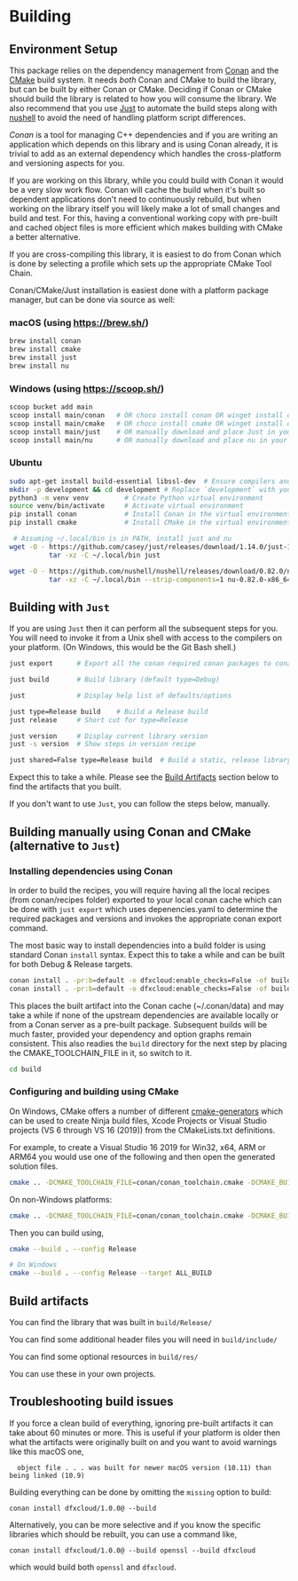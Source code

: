 # Building

## Environment Setup

This package relies on the dependency management from [Conan](https://conan.io/)
and the [CMake](https://cmake.org/) build system. It needs *both* Conan and
CMake to build the library, but can be built by either Conan or CMake. Deciding
if Conan or CMake should build the library is related to how you will consume
the library. We also recommend that you use
[Just](https://github.com/casey/just) to automate the build steps along with
[nushell](https://github.com/nushell/nushell) to avoid the need of handling
platform script differences.

*Conan* is a tool for managing C++ dependencies and if you are writing an
application which depends on this library and is using Conan already, it is
trivial to add as an external dependency which handles the cross-platform and
versioning aspects for you.

If you are working on this library, while you could build with Conan it would be
a very slow work flow. Conan will cache the build when it's built so dependent
applications don't need to continuously rebuild, but when working on the library
itself you will likely make a lot of small changes and build and test. For this,
having a conventional working copy with pre-built and cached object files is
more efficient which makes building with CMake a better alternative.

If you are cross-compiling this library, it is easiest to do from Conan which is
done by selecting a profile which sets up the appropriate CMake Tool Chain.

Conan/CMake/Just installation is easiest done with a platform package manager,
but can be done via source as well:

### macOS (using https://brew.sh/)

```bash
brew install conan
brew install cmake
brew install just
brew install nu
```

### Windows (using https://scoop.sh/)

```bash
scoop bucket add main
scoop install main/conan   # OR choco install conan OR winget install conan
scoop install main/cmake   # OR choco install cmake OR winget install cmake
scoop install main/just    # OR manually download and place Just in your PATH
scoop install main/nu      # OR manually download and place nu in your PATH
```

### Ubuntu

```bash
sudo apt-get install build-essential libssl-dev  # Ensure compilers and SSL libraries
mkdir -p development && cd development # Replace `development` with you preferred directory
python3 -m venv venv         # Create Python virtual environment
source venv/bin/activate     # Activate virtual environment
pip install conan            # Install Conan in the virtual environment
pip install cmake            # Install CMake in the virtual environment

 # Assuming ~/.local/bin is in PATH, install just and nu
wget -O - https://github.com/casey/just/releases/download/1.14.0/just-1.14.0-x86_64-unknown-linux-musl.tar.gz 2>/dev/null | \
          tar -xz -C ~/.local/bin just

wget -O - https://github.com/nushell/nushell/releases/download/0.82.0/nu-0.82.0-x86_64-unknown-linux-musl.tar.gz 2>/dev/null | \
          tar -xz -C ~/.local/bin --strip-components=1 nu-0.82.0-x86_64-unknown-linux-musl/nu
```

## Building with `Just`

If you are using `Just` then it can perform all the subsequent steps for you.
You will need to invoke it from a Unix shell with access to the compilers on
your platform. (On Windows, this would be the Git Bash shell.)

```bash
just export      # Export all the conan required conan packages to conan cache

just build       # Build library (default type=Debug)

just             # Display help list of defaults/options

just type=Release build    # Build a Release build
just release     # Short cut for type=Release

just version     # Display current library version
just -s version  # Show steps in version recipe

just shared=False type=Release build  # Build a static, release library
```

Expect this to take a while. Please see the [Build Artifacts](#build-artifacts)
section below to find the artifacts that you built.

If you don't want to use `Just`, you can follow the steps below, manually.

## Building manually using Conan and CMake (alternative to `Just`)

### Installing dependencies using Conan

In order to build the recipes, you will require having all the local recipes
(from conan/recipes folder) exported to your local conan cache which can be done
with ```just export``` which uses depenencies.yaml to determine the required
packages and versions and invokes the appropriate conan export command.

The most basic way to install dependencies into a build folder is using
standard Conan `install` syntax. Expect this to take a while and can be built
for both Debug & Release targets.

```bash
conan install . -pr:b=default -o dfxcloud:enable_checks=False -of build --build missing -s build_type=Debug
conan install . -pr:b=default -o dfxcloud:enable_checks=False -of build --build missing -s build_type=Release
```

This places the built artifact into the Conan cache (~/.conan/data) and may take
a while if none of the upstream dependencies are available locally or from a
Conan server as a pre-built package. Subsequent builds will be much faster,
provided your dependency and option graphs remain consistent. This also readies
the `build` directory for the next step by placing the CMAKE_TOOLCHAIN_FILE
in it, so switch to it.

```bash
cd build
```

### Configuring and building using CMake

On Windows, CMake offers a number of different
[cmake-generators](https://cmake.org/cmake/help/latest/manual/cmake-generators.7.html)
which can be used to create Ninja build files, Xcode Projects or Visual Studio
projects (VS 6 through VS 16 (2019)) from the CMakeLists.txt definitions.

For example, to create a Visual Studio 16 2019 for Win32, x64, ARM or ARM64 you
would use one of the following and then open the generated solution files.

```bash
cmake .. -DCMAKE_TOOLCHAIN_FILE=conan/conan_toolchain.cmake -DCMAKE_BUILD_TYPE=Release -G "Visual Studio 16 2019" -A x64
```

On non-Windows platforms:

```bash
cmake .. -DCMAKE_TOOLCHAIN_FILE=conan/conan_toolchain.cmake -DCMAKE_BUILD_TYPE=Release
```

Then you can build using,

```bash
cmake --build . --config Release

# On Windows
cmake --build . --config Release --target ALL_BUILD
```

## Build artifacts

You can find the library that was built in `build/Release/`

You can find some additional header files you will need in `build/include/`

You can find some optional resources in `build/res/`

You can use these in your own projects.

## Troubleshooting build issues

If you force a clean build of everything, ignoring pre-built artifacts it can
take about 60 minutes or more. This is useful if your platform is older then
what the artifacts were originally built on and you want to avoid warnings like
this macOS one,

```shell
  object file . . . was built for newer macOS version (10.11) than being linked (10.9)
```

Building everything can be done by omitting the `missing` option to build:

```shell
conan install dfxcloud/1.0.0@ --build
```

Alternatively, you can be more selective and if you know the specific libraries
which should be rebuilt, you can use a command like,

```shell
conan install dfxcloud/1.0.0@ --build openssl --build dfxcloud
```

which would build both `openssl` and `dfxcloud`.
